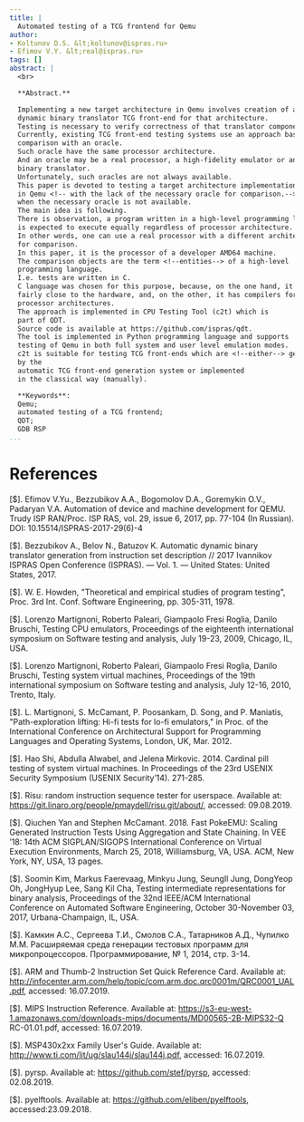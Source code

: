 ```yaml
---
title: |
  Automated testing of a TCG frontend for Qemu
author:
- Koltunov D.S. &lt;koltunov@ispras.ru>
- Efimov V.Y. &lt;real@ispras.ru>
tags: []
abstract: |
  <br>

  **Abstract.**

  Implementing a new target architecture in Qemu involves creation of a
  dynamic binary translator TCG front-end for that architecture.
  Testing is necessary to verify correctness of that translator component.
  Currently, existing TCG front-end testing systems use an approach based on a
  comparison with an oracle.
  Such oracle have the same processor architecture.
  And an oracle may be a real processor, a high-fidelity emulator or another
  binary translator.
  Unfortunately, such oracles are not always available.
  This paper is devoted to testing a target architecture implementation
  in Qemu <!-- with the lack of the necessary oracle for comparison.-->
  when the necessary oracle is not available.
  The main idea is following.
  There is observation, a program written in a high-level programming language
  is expected to execute equally regardless of processor architecture.
  In other words, one can use a real processor with a different architecture
  for comparison.
  In this paper, it is the processor of a developer AMD64 machine.
  The comparison objects are the term <!--entities--> of a high-level
  programming language.
  I.e. tests are written in C.
  C language ​​was chosen for this purpose, because, on the one hand, it is
  fairly close to the hardware, and, on the other, it has compilers for many
  processor architectures.
  The approach is implemented in CPU Testing Tool (c2t) which is
  part of QDT.
  Source code is available at https://github.com/ispras/qdt.
  The tool is implemented in Python programming language and supports
  testing of Qemu in both full system and user level emulation modes.
  c2t is suitable for testing TCG front-ends which are <!--either--> generated
  by the
  automatic TCG front-end generation system or implemented
  in the classical way (manually).

  **Keywords**:
  Qemu;
  automated testing of a TCG frontend;
  QDT;
  GDB RSP
...
```


# References

[$]. <a name="ref.QDT"></a>Efimov V.Yu., Bezzubikov A.A., Bogomolov D.A.,
Goremykin O.V., Padaryan V.A. Automation of device and machine development for
QEMU. Trudy ISP RAN/Proc. ISP RAS, vol. 29, issue 6, 2017, pp. 77-104
(In Russian). DOI: 10.15514/ISPRAS-2017-29(6)-4

[$]. <a name="ref.TCGgen"></a>Bezzubikov A., Belov N., Batuzov K. Automatic
dynamic binary translator generation from instruction set description // 2017
Ivannikov ISPRAS Open Conference (ISPRAS). — Vol. 1. — United States: United
States, 2017.

[$]. <a name="ref.oracle_testing"></a>W. E. Howden, "Theoretical and
empirical studies of program testing", Proc. 3rd Int. Conf. Software
Engineering, pp. 305-311, 1978.

[$]. <a name="ref.EmuFuzzer"></a>Lorenzo Martignoni, Roberto Paleari,
Giampaolo Fresi Roglia, Danilo Bruschi, Testing CPU emulators, Proceedings of
the eighteenth international symposium on Software testing and analysis, July
19-23, 2009, Chicago, IL, USA.

[$]. <a name="ref.KEmuFuzzer"></a>Lorenzo Martignoni, Roberto Paleari,
Giampaolo Fresi Roglia, Danilo Bruschi, Testing system virtual machines,
Proceedings of the 19th international symposium on Software testing and
analysis, July 12-16, 2010, Trento, Italy.

[$]. <a name="ref.hi_4_lo"></a>L. Martignoni, S. McCamant, P. Poosankam,
D. Song, and P. Maniatis, "Path-exploration lifting: Hi-fi tests for lo-fi
emulators," in Proc. of the International Conference on Architectural Support
for Programming Languages and Operating Systems, London, UK, Mar. 2012.

[$]. <a name="ref.pill_testing"></a>Hao Shi, Abdulla Alwabel, and Jelena
Mirkovic. 2014. Cardinal pill testing of system virtual machines. In
Proceedings of the 23rd USENIX Security Symposium (USENIX Security’14).
271-285.

[$]. <a name="ref.RISU"></a>Risu: random instruction sequence tester for
userspace. Available at:
https://git.linaro.org/people/pmaydell/risu.git/about/, accessed: 09.08.2019.

[$]. <a name="ref.PokeEMU"></a>Qiuchen Yan and Stephen McCamant. 2018. Fast
PokeEMU: Scaling
Generated Instruction Tests Using Aggregation and State Chaining.
In VEE ’18: 14th ACM SIGPLAN/SIGOPS International Conference on
Virtual Execution Environments, March 25, 2018, Williamsburg, VA,
USA. ACM, New York, NY, USA, 13 pages.

[$]. <a name="ref.MeanDiff"></a>Soomin Kim, Markus Faerevaag, Minkyu Jung,
SeungIl Jung, DongYeop Oh, JongHyup Lee, Sang Kil Cha, Testing intermediate
representations for binary analysis, Proceedings of the 32nd IEEE/ACM
International Conference on Automated Software Engineering, October 30-November
03, 2017, Urbana-Champaign, IL, USA.

[$]. <a name="ref.MicroTESK"></a>Камкин А.С., Сергеева Т.И., Смолов С.А.,
Татарников А.Д., Чупилко М.М. Расширяемая среда генерации тестовых программ
для микропроцессоров. Программирование, № 1, 2014, стр. 3-14.

[$]. <a name="ref.arm_isa"></a>ARM and Thumb-2 Instruction Set Quick Reference
Card. Available at:
http://infocenter.arm.com/help/topic/com.arm.doc.qrc0001m/QRC0001_UAL.pdf,
accessed: 16.07.2019.

[$]. <a name="ref.mips_isa"></a>MIPS Instruction Reference. Available at:
https://s3-eu-west-1.amazonaws.com/downloads-mips/documents/MD00565-2B-MIPS32-Q
RC-01.01.pdf, accessed: 16.07.2019.

[$]. <a name="ref.msp430_isa"></a>MSP430x2xx Family User's Guide.
Available at: http://www.ti.com/lit/ug/slau144j/slau144j.pdf, accessed:
16.07.2019.

[$]. <a name="ref.pyrsp"></a>pyrsp. Available at:
https://github.com/stef/pyrsp, accessed: 02.08.2019.

[$]. <a name="ref.pyelftools"></a>pyelftools. Available at:
https://github.com/eliben/pyelftools, accessed:23.09.2018.


